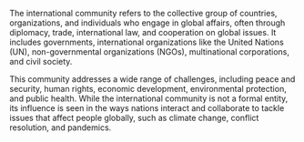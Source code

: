 The international community refers to the collective group of countries, organizations, and individuals who engage in global affairs, often through diplomacy, trade, international law, and cooperation on global issues. It includes governments, international organizations like the United Nations (UN), non-governmental organizations (NGOs), multinational corporations, and civil society. 

This community addresses a wide range of challenges, including peace and security, human rights, economic development, environmental protection, and public health. While the international community is not a formal entity, its influence is seen in the ways nations interact and collaborate to tackle issues that affect people globally, such as climate change, conflict resolution, and pandemics.